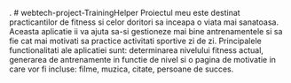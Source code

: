 . # webtech-project-TrainingHelper
  Proiectul meu este destinat practicantilor de fitness si celor doritori sa inceapa o viata mai sanatoasa. Aceasta aplicatie ii va ajuta sa-si gestioneze mai bine antrenamentele si sa fie cat mai motivati sa practice activitati sportive zi de zi.
  Principalele functionalitati ale aplicatiei sunt: determinarea nivelului fitness actual, generarea de antrenamente in functie de nivel si o pagina de motivatie in care vor fi incluse: filme, muzica, citate, persoane de succes.
